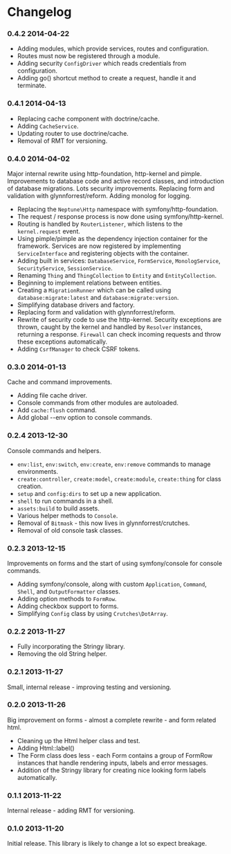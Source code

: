 Changelog
=========

### 0.4.2 2014-04-22

* Adding modules, which provide services, routes and configuration.
* Routes must now be registered through a module.
* Adding security `ConfigDriver` which reads credentials from configuration.
* Adding go() shortcut method to create a request, handle it and terminate.

### 0.4.1 2014-04-13

* Replacing cache component with doctrine/cache.
* Adding `CacheService`.
* Updating router to use doctrine/cache.
* Removal of RMT for versioning.

### 0.4.0 2014-04-02

Major internal rewrite using http-foundation, http-kernel and
pimple. Improvements to database code and active record classes, and
introduction of database migrations. Lots security improvements.
Replacing form and validation with glynnforrest/reform. Adding monolog
for logging.

* Replacing the `Neptune\Http` namespace with symfony/http-foundation.
* The request / response process is now done using symfony/http-kernel.
* Routing is handled by `RouterListener`, which listens to the
  `kernel.request` event.
* Using pimple/pimple as the dependency injection container for the
  framework. Services are now registered by implementing
  `ServiceInterface` and registering objects with the container.
* Adding built in services: `DatabaseService`, `FormService`,
  `MonologService`, `SecurityService`, `SessionService`.
* Renaming `Thing` and `ThingCollection` to `Entity` and `EntityCollection`.
* Beginning to implement relations between entities.
* Creating a `MigrationRunner` which can be called using
  `database:migrate:latest` and `database:migrate:version`.
* Simplifying database drivers and factory.
* Replacing form and validation with glynnforrest/reform.
* Rewrite of security code to use the http-kernel. Security exceptions
  are thrown, caught by the kernel and handled by `Resolver`
  instances, returning a response. `Firewall` can check incoming
  requests and throw these exceptions automatically.
* Adding `CsrfManager` to check CSRF tokens.

### 0.3.0 2014-01-13

Cache and command improvements.

* Adding file cache driver.
* Console commands from other modules are autoloaded.
* Add `cache:flush` command.
* Add global --env option to console commands.

### 0.2.4 2013-12-30

Console commands and helpers.

* `env:list`, `env:switch`, `env:create`, `env:remove` commands to
  manage environments.
* `create:controller`, `create:model`, `create:module`, `create:thing`
  for class creation.
* `setup` and `config:dirs` to set up a new application.
* `shell` to run commands in a shell.
* `assets:build` to build assets.
* Various helper methods to `Console`.
* Removal of `Bitmask` - this now lives in glynnforrest/crutches.
* Removal of old console task classes.

### 0.2.3 2013-12-15

Improvements on forms and the start of using symfony/console for
console commands.

* Adding symfony/console, along with custom `Application`, `Command`,
  `Shell`, and `OutputFormatter` classes.
* Adding option methods to `FormRow`.
* Adding checkbox support to forms.
* Simplifying `Config` class by using `Crutches\DotArray`.

### 0.2.2 2013-11-27

* Fully incorporating the Stringy library.
* Removing the old String helper.

### 0.2.1 2013-11-27

Small, internal release - improving testing and versioning.

### 0.2.0 2013-11-26

Big improvement on forms - almost a complete rewrite - and form
related html.

* Cleaning up the Html helper class and test.
* Adding Html::label()
* The Form class does less - each Form contains a group of FormRow
  instances that handle rendering inputs, labels and error messages.
* Addition of the Stringy library for creating nice looking form
  labels automatically.

### 0.1.1 2013-11-22

Internal release - adding RMT for versioning.

### 0.1.0 2013-11-20

Initial release. This library is likely to change a lot so expect
breakage.
